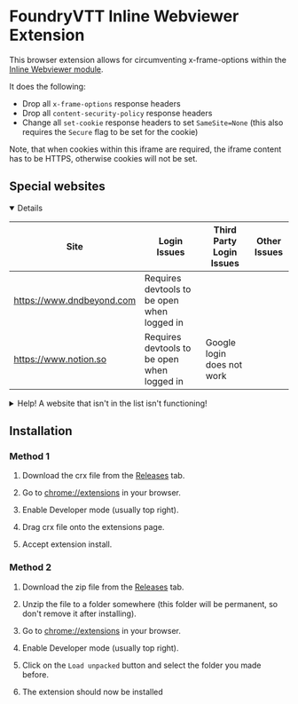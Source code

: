 # FoundryVTT Inline Webviewer Extension

This browser extension allows for circumventing x-frame-options within the [Inline Webviewer module](https://github.com/ardittristan/VTTInlineWebviewer).

It does the following:

- Drop all `x-frame-options` response headers
- Drop all `content-security-policy` response headers
- Change all `set-cookie` response headers to set `SameSite=None` (this also requires the `Secure` flag to be set for the cookie)

Note, that when cookies within this iframe are required, the iframe content has to be HTTPS, otherwise cookies will not be set.

## Special websites

<details open>

| Site                        | Login Issues                                | Third Party Login Issues   | Other Issues |
| --------------------------- | ------------------------------------------- | -------------------------- | ------------ |
| <https://www.dndbeyond.com> | Requires devtools to be open when logged in |                            |              |
| <https://www.notion.so>     | Requires devtools to be open when logged in | Google login does not work |              |

<details>

  <summary>Help! A website that isn't in the list isn't functioning!</summary>

#### Here's a few things you can try

1. Try using a different login method.
2. Try logging in with devtools open.
3. Try logging in in a different tab and check if you're logged in in the webview.
4. Try figuring out what cookie stores the login data and add it's name and site to the [brokenCookies.json](https://github.com/ardittristan/FoundryVTT-Inline-Webviewer-Extension/blob/master/api/brokenCookies.json) file in a pull request.
5. If you don't know how to do 4, make an issue with the affected site.

  </details>

</details>

## Installation

### Method 1

1. Download the crx file from the [Releases](https://github.com/ardittristan/FoundryVTT-Inline-Webviewer-Extension/releases) tab.

2. Go to <chrome://extensions> in your browser.

3. Enable Developer mode (usually top right).

4. Drag crx file onto the extensions page.

5. Accept extension install.

### Method 2

1. Download the zip file from the [Releases](https://github.com/ardittristan/FoundryVTT-Inline-Webviewer-Extension/releases) tab.

2. Unzip the file to a folder somewhere (this folder will be permanent, so don't remove it after installing).

3. Go to <chrome://extensions> in your browser.

4. Enable Developer mode (usually top right).

5. Click on the `Load unpacked` button and select the folder you made before.

6. The extension should now be installed
